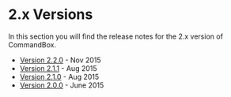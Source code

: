 # 2.x Versions

In this section you will find the release notes for the 2.x version of CommandBox.&#x20;

* [Version 2.2.0](whats-new-in-2.2.0.md) - Nov 2015
* [Version 2.1.1](whats-new-in-2.1.1.md) - Aug 2015
* [Version 2.1.0](whats-new-in-2.1.0.md) - Aug 2015
* [Version 2.0.0](whats-new-in-2.0.0.md) - June 2015

